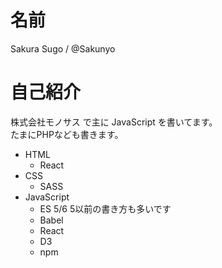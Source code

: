 # 名前

Sakura Sugo / @Sakunyo

# 自己紹介

株式会社モノサス で主に JavaScript を書いてます。  
たまにPHPなども書きます。

* HTML
  * React
* CSS
  * SASS
* JavaScript
  * ES 5/6 5以前の書き方も多いです
  * Babel
  * React
  * D3
  * npm
